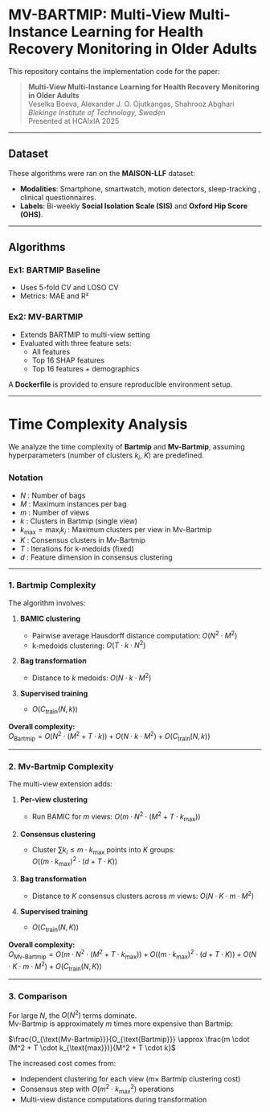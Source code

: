 # MV-BARTMIP: Multi-View Multi-Instance Learning for Health Recovery Monitoring in Older Adults

This repository contains the implementation code for the paper:

> **Multi-View Multi-Instance Learning for Health Recovery Monitoring in Older Adults**  
> Veselka Boeva, Alexander J. O. Ojutkangas, Shahrooz Abghari  
> *Blekinge Institute of Technology, Sweden*  
> Presented at HCAIxIA 2025

---

## Dataset

These algorithms were ran on the **MAISON-LLF** dataset:

- **Modalities**: Smartphone, smartwatch, motion detectors, sleep-tracking , clinical questionnaires.
- **Labels**: Bi-weekly **Social Isolation Scale (SIS)** and **Oxford Hip Score (OHS)**.
---

##  Algorithms

### Ex1: BARTMIP Baseline
- Uses 5-fold CV and LOSO CV
- Metrics: MAE and R²

### Ex2: MV-BARTMIP
- Extends BARTMIP to multi-view setting
- Evaluated with three feature sets:
  - All features
  - Top 16 SHAP features
  - Top 16 features + demographics


A **Dockerfile** is provided to ensure reproducible environment setup. 

---
# Time Complexity Analysis

We analyze the time complexity of **Bartmip** and **Mv-Bartmip**, assuming hyperparameters (number of clusters $k_i$, $K$) are predefined.

### Notation
- $N$ : Number of bags  
- $M$ : Maximum instances per bag  
- $m$ : Number of views  
- $k$ : Clusters in Bartmip (single view)  
- $k_{\text{max}} = \max_i k_i$ : Maximum clusters per view in Mv-Bartmip  
- $K$ : Consensus clusters in Mv-Bartmip  
- $T$ : Iterations for k-medoids (fixed)  
- $d$ : Feature dimension in consensus clustering  

---

### 1. Bartmip Complexity
The algorithm involves:  

1. **BAMIC clustering**  
   - Pairwise average Hausdorff distance computation: $O(N^2 \cdot M^2)$  
   - k-medoids clustering: $O(T \cdot k \cdot N^2)$  

2. **Bag transformation**  
   - Distance to $k$ medoids: $O(N \cdot k \cdot M^2)$  

3. **Supervised training**  
   - $O(C_{\text{train}}(N, k))$  

**Overall complexity:**  
$O_{\text{Bartmip}} = O(N^2 \cdot (M^2 + T \cdot k)) + O(N \cdot k \cdot M^2) + O(C_{\text{train}}(N, k))$

---

### 2. Mv-Bartmip Complexity
The multi-view extension adds:  

1. **Per-view clustering**  
   - Run BAMIC for $m$ views: $O(m \cdot N^2 \cdot (M^2 + T \cdot k_{\text{max}}))$  

2. **Consensus clustering**  
   - Cluster $\sum k_i \leq m \cdot k_{\text{max}}$ points into $K$ groups:  
     $O((m \cdot k_{\text{max}})^2 \cdot (d + T \cdot K))$  

3. **Bag transformation**  
   - Distance to $K$ consensus clusters across $m$ views: $O(N \cdot K \cdot m \cdot M^2)$  

4. **Supervised training**  
   - $O(C_{\text{train}}(N, K))$  

**Overall complexity:**  
$O_{\text{Mv-Bartmip}} = O(m \cdot N^2 \cdot (M^2 + T \cdot k_{\text{max}})) + O((m \cdot k_{\text{max}})^2 \cdot (d + T \cdot K)) + O(N \cdot K \cdot m \cdot M^2) + O(C_{\text{train}}(N, K))$

---

### 3. Comparison
For large $N$, the $O(N^2)$ terms dominate.  
Mv-Bartmip is approximately $m$ times more expensive than Bartmip:

$\frac{O_{\text{Mv-Bartmip}}}{O_{\text{Bartmip}}} \approx \frac{m \cdot (M^2 + T \cdot k_{\text{max}})}{M^2 + T \cdot k}$

The increased cost comes from:
- Independent clustering for each view ($m \times$ Bartmip clustering cost)  
- Consensus step with $O(m^2 \cdot k_{\text{max}}^2)$ operations  
- Multi-view distance computations during transformation  
